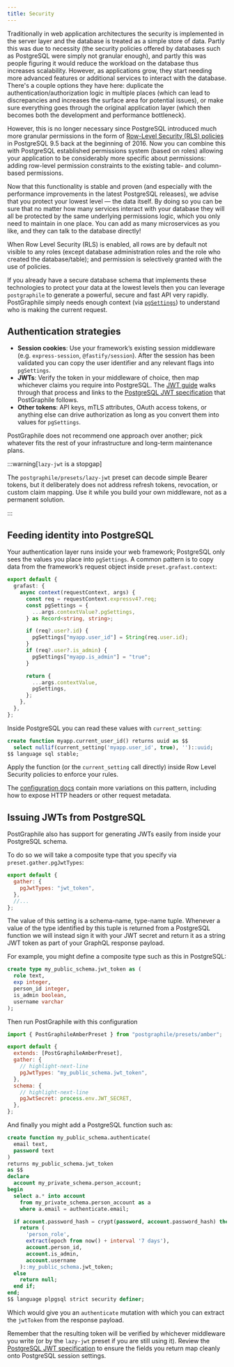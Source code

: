 ```yaml
---
title: Security
---
```


Traditionally in web application architectures the security is implemented in
the server layer and the database is treated as a simple store of data. Partly
this was due to necessity (the security policies offered by databases such as
PostgreSQL were simply not granular enough), and partly this was people figuring
it would reduce the workload on the database thus increases scalability.
However, as applications grow, they start needing more advanced features or
additional services to interact with the database. There's a couple options they
have here: duplicate the authentication/authorization logic in multiple places
(which can lead to discrepancies and increases the surface area for potential
issues), or make sure everything goes through the original application layer
(which then becomes both the development and performance bottleneck).

However, this is no longer necessary since PostgreSQL introduced much more
granular permissions in the form of
[Row-Level Security (RLS) policies][rls-policies] in PostgreSQL 9.5 back at the
beginning of 2016. Now you can combine this with
PostgreSQL established permissions system (based on roles) allowing your
application to be considerably more specific about permissions: adding row-level
permission constraints to the existing table- and column-based permissions.

Now that this functionality is stable and proven (and especially with the
performance improvements in the latest PostgreSQL releases), we advise that you
protect your lowest level — the data itself. By doing so you can be sure that no
matter how many services interact with your database they will all be protected
by the same underlying permissions logic, which you only need to maintain in one
place. You can add as many microservices as you like, and they can talk to the
database directly!

When Row Level Security (RLS) is enabled, all rows are by default not visible to
any roles (except database administration roles and the role who created the
database/table); and permission is selectively granted with the use of policies.

If you already have a secure database schema that implements these technologies
to protect your data at the lowest levels then you can leverage `postgraphile`
to generate a powerful, secure and fast API very rapidly. PostGraphile simply
needs enough context (via [`pgSettings`](./config#pgsettings)) to understand who
is making the current request.

## Authentication strategies

- **Session cookies**: Use your framework’s existing session middleware (e.g.
  `express-session`, `@fastify/session`). After the session has been validated
  you can copy the user identifier and any relevant flags into `pgSettings`.
- **JWTs**: Verify the token in your middleware of choice, then map whichever
  claims you require into PostgreSQL. The [JWT guide](./jwt-guide) walks through
  that process and links to the
  [PostgreSQL JWT specification](./jwt-specification) that PostGraphile
  follows.
- **Other tokens**: API keys, mTLS attributes, OAuth access tokens, or anything
  else can drive authorization as long as you convert them into values for
  `pgSettings`.

PostGraphile does not recommend one approach over another; pick whatever fits
the rest of your infrastructure and long-term maintenance plans.

:::warning[`lazy-jwt` is a stopgap]

The `postgraphile/presets/lazy-jwt` preset can decode simple Bearer tokens, but
it deliberately does not address refresh tokens, revocation, or custom claim
mapping. Use it while you build your own middleware, not as a permanent
solution.

:::

## Feeding identity into PostgreSQL

Your authentication layer runs inside your web framework; PostgreSQL only sees
the values you place into `pgSettings`. A common pattern is to copy data from
the framework’s request object inside `preset.grafast.context`:

```ts title="graphile.config.ts"
export default {
  grafast: {
    async context(requestContext, args) {
      const req = requestContext.expressv4?.req;
      const pgSettings = {
        ...args.contextValue?.pgSettings,
      } as Record<string, string>;

      if (req?.user?.id) {
        pgSettings["myapp.user_id"] = String(req.user.id);
      }
      if (req?.user?.is_admin) {
        pgSettings["myapp.is_admin"] = "true";
      }

      return {
        ...args.contextValue,
        pgSettings,
      };
    },
  },
};
```

Inside PostgreSQL you can read these values with `current_setting`:

```sql
create function myapp.current_user_id() returns uuid as $$
  select nullif(current_setting('myapp.user_id', true), '')::uuid;
$$ language sql stable;
```

Apply the function (or the `current_setting` call directly) inside Row Level
Security policies to enforce your rules.

The [configuration docs](./config#pgsettings) contain more variations on this
pattern, including how to expose HTTP headers or other request metadata.

## Issuing JWTs from PostgreSQL

PostGraphile also has support for generating JWTs easily from inside your
PostgreSQL schema.

To do so we will take a composite type that you specify via
`preset.gather.pgJwtTypes`:

```js title="graphile.config.mjs"
export default {
  gather: {
    pgJwtTypes: "jwt_token",
  },
  //...
};
```

The value of this setting is a schema-name, type-name tuple. Whenever a value
of the type identified by this tuple is returned from a PostgreSQL function we
will instead sign it with your JWT secret and return it as a string JWT token
as part of your GraphQL response payload.

For example, you might define a composite type such as this in PostgreSQL:

```sql
create type my_public_schema.jwt_token as (
  role text,
  exp integer,
  person_id integer,
  is_admin boolean,
  username varchar
);
```

Then run PostGraphile with this configuration

```js title="graphile.config.mjs"
import { PostGraphileAmberPreset } from "postgraphile/presets/amber";

export default {
  extends: [PostGraphileAmberPreset],
  gather: {
    // highlight-next-line
    pgJwtTypes: "my_public_schema.jwt_token",
  },
  schema: {
    // highlight-next-line
    pgJwtSecret: process.env.JWT_SECRET,
  },
};
```

And finally you might add a PostgreSQL function such as:

```sql {5}
create function my_public_schema.authenticate(
  email text,
  password text
)
returns my_public_schema.jwt_token
as $$
declare
  account my_private_schema.person_account;
begin
  select a.* into account
    from my_private_schema.person_account as a
    where a.email = authenticate.email;

  if account.password_hash = crypt(password, account.password_hash) then
    return (
      'person_role',
      extract(epoch from now() + interval '7 days'),
      account.person_id,
      account.is_admin,
      account.username
    )::my_public_schema.jwt_token;
  else
    return null;
  end if;
end;
$$ language plpgsql strict security definer;
```

Which would give you an `authenticate` mutation with which you can extract the
`jwtToken` from the response payload.

Remember that the resulting token will be verified by whichever middleware you
write (or by the `lazy-jwt` preset if you are still using it). Review the
[PostgreSQL JWT specification](./jwt-specification) to ensure the fields you
return map cleanly onto PostgreSQL session settings.

[rls-policies]: https://www.postgresql.org/docs/current/ddl-rowsecurity.html
